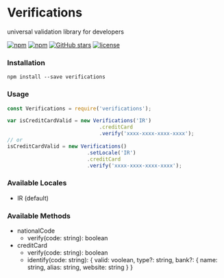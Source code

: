 # Verifications

universal validation library for developers

[![npm](https://img.shields.io/npm/v/verifications.svg)](https://www.npmjs.com/package/verifications)
[![npm](https://img.shields.io/npm/dt/verifications.svg)](https://www.npmjs.com/package/verifications)
[![GitHub stars](https://img.shields.io/github/stars/ardalanamini/verifications.svg)](https://github.com/ardalanamini/verifications/stargazers)
[![license](https://img.shields.io/github/license/ardalanamini/verifications.svg)](https://github.com/ardalanamini/verifications/blob/master/LICENSE)

### Installation

`npm install --save verifications`

### Usage

```javascript
const Verifications = require('verifications');

var isCreditCardValid = new Verifications('IR')
                              .creditCard
                              .verify('xxxx-xxxx-xxxx-xxxx');
// or
isCreditCardValid = new Verifications()
                          .setLocale('IR')
                          .creditCard
                          .verify('xxxx-xxxx-xxxx-xxxx');
```

### Available Locales

- IR (default)

### Available Methods

- nationalCode
  - verify(code: string): boolean
- creditCard
  - verify(code: string): boolean
  - identify(code: string): { valid: voolean, type?: string, bank?: { name: string, alias: string, website: string } }
